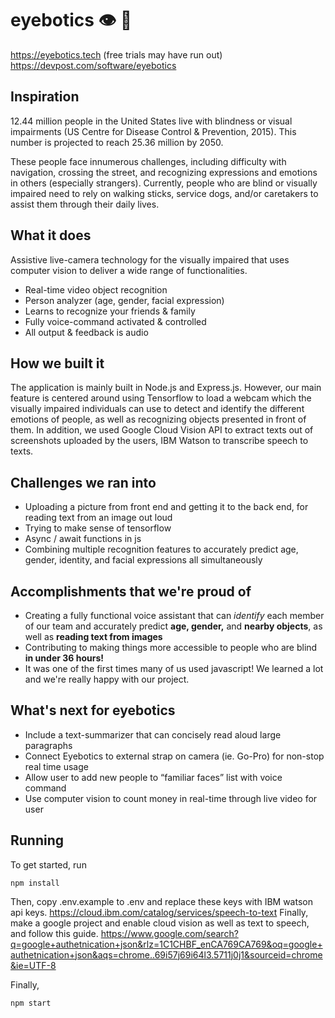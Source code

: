 # eyebotics 👁 🤖

https://eyebotics.tech (free trials may have run out)
https://devpost.com/software/eyebotics

## Inspiration
12.44 million people in the United States live with blindness or visual impairments (US Centre for Disease Control & Prevention, 2015). This number is projected to reach 25.36 million by 2050. 

These people face innumerous challenges, including difficulty with navigation, crossing the street, and recognizing expressions and emotions in others (especially strangers). Currently, people who are blind or visually impaired need to rely on walking sticks, service dogs, and/or caretakers to assist them through their daily lives. 

## What it does
Assistive live-camera technology for the visually impaired that uses computer vision to deliver a wide range of functionalities.
* Real-time video object recognition
* Person analyzer (age, gender, facial expression)
* Learns to recognize your friends & family
* Fully voice-command activated & controlled
* All output & feedback is audio

## How we built it
The application is mainly built in Node.js and Express.js. However, our main feature is centered around using Tensorflow to load a webcam which the visually impaired individuals can use to detect and identify the different emotions of people, as well as recognizing objects presented in front of them. In addition, we used Google Cloud Vision API to extract texts out of screenshots uploaded by the users, IBM Watson to transcribe speech to texts. 

## Challenges we ran into
* Uploading a picture from front end and getting it to the back end, for reading text from an image out loud
* Trying to make sense of tensorflow 
* Async / await functions in js 
* Combining multiple recognition features to accurately predict age, gender, identity, and facial expressions all simultaneously

## Accomplishments that we're proud of
* Creating a fully functional voice assistant that can _identify_ each member of our team and accurately predict __age, gender,__ and __nearby objects__, as well as __reading text from images__
* Contributing to making things more accessible to people who are blind __in under 36 hours!__ 
* It was one of the first times many of us used javascript! We learned a lot and we're really happy with our project.

## What's next for eyebotics
* Include a text-summarizer that can concisely read aloud large paragraphs
* Connect Eyebotics to external strap on camera (ie. Go-Pro) for non-stop real time usage
* Allow user to add new people to “familiar faces” list with voice command
* Use computer vision to count money in real-time through live video for user

## Running
To get started, run
```
npm install
```

Then, copy .env.example to .env and replace these keys with IBM watson api keys. https://cloud.ibm.com/catalog/services/speech-to-text
Finally, make a google project and enable cloud vision as well as text to speech, and follow this guide. https://www.google.com/search?q=google+authetnication+json&rlz=1C1CHBF_enCA769CA769&oq=google+authetnication+json&aqs=chrome..69i57j69i64l3.5711j0j1&sourceid=chrome&ie=UTF-8

Finally,
```
npm start
```
